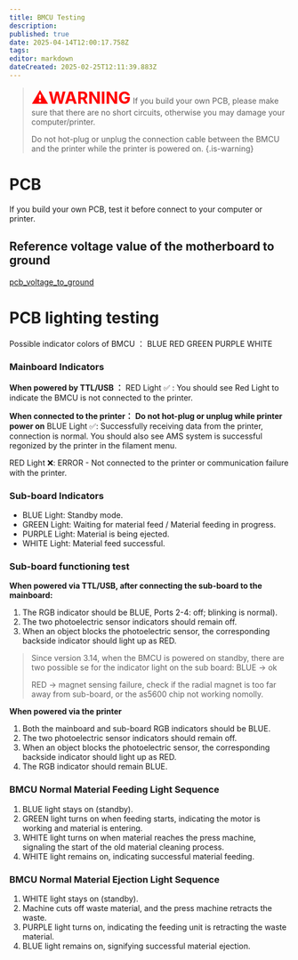 ```yaml
---
title: BMCU Testing
description: 
published: true
date: 2025-04-14T12:00:17.758Z
tags: 
editor: markdown
dateCreated: 2025-02-25T12:11:39.883Z
---
```


> <span style="color:red; font-size:30px;"><b>⚠️WARNING</b></span>
> If you build your own PCB, please make sure that there are no short circuits, otherwise you may damage your computer/printer.
>
> Do not hot-plug or unplug the connection cable between the BMCU and the printer while the printer is powered on.
{.is-warning}

# PCB
If you build your own PCB, test it before connect to your computer or printer.

## Reference voltage value of the motherboard to ground
[pcb_voltage_to_ground](/BMCU/pcb_voltage_to_ground)

# PCB lighting testing

Possible indicator colors of BMCU ：
<span class="indicator indicator-blue">BLUE</span>  <span class="indicator indicator-red">RED</span>  <span class="indicator indicator-green">GREEN</span>  <span class="indicator indicator-purple">PURPLE</span>  <span class="indicator indicator-white">WHITE</span>

### Mainboard Indicators

**When powered by TTL/USB ：** 
<span class="indicator indicator-red">RED</span> Light ✅ : You should see Red Light to indicate the BMCU is not connected to the printer.

**When connected to the printer：** **Do not hot-plug or unplug while printer power on**
<span class="indicator indicator-blue">BLUE</span> Light ✅: Successfully receiving data from the printer, connection is normal. 
You should also see AMS system is successful regonized by the printer in the filament menu.


<span class="indicator indicator-red">RED</span> Light ❌: ERROR - Not connected to the printer or communication failure with the printer.



### Sub-board Indicators
- <span class="indicator indicator-blue">BLUE</span> Light: Standby mode.
- <span class="indicator indicator-green">GREEN</span> Light: Waiting for material feed / Material feeding in progress.
- <span class="indicator indicator-purple">PURPLE</span> Light: Material is being ejected.
- <span class="indicator indicator-white">WHITE</span> Light: Material feed successful.

### Sub-board functioning test

**When powered via TTL/USB, after connecting the sub-board to the mainboard:**
1. The RGB indicator should be <span class="indicator indicator-blue">BLUE</span>, Ports 2-4: off; blinking is normal).
1. The two photoelectric sensor indicators should remain off.
1. When an object blocks the photoelectric sensor, the corresponding backside indicator should light up as <span class="indicator indicator-red">RED</span>.

> Since version 3.14, when the BMCU is powered on standby, there are two possible se for the indicator light on the sub board: 
> <span class="indicator indicator-blue">BLUE</span> -> ok
> 
> <span class="indicator indicator-red">RED</span> -> magnet sensing failure, check if the radial magnet is too far away from sub-board, or the as5600 chip not working nomolly.

**When powered via the printer**
1. Both the mainboard and sub-board RGB indicators should be <span class="indicator indicator-blue">BLUE</span>.
1. The two photoelectric sensor indicators should remain off.
1. When an object blocks the photoelectric sensor, the corresponding backside indicator should light up as <span class="indicator indicator-red">RED</span>.
1. The RGB indicator should remain <span class="indicator indicator-blue">BLUE</span>.


### BMCU Normal Material Feeding Light Sequence
1. <span class="indicator indicator-blue">BLUE</span> light stays on (standby).
1. <span class="indicator indicator-green">GREEN</span> light turns on when feeding starts, indicating the motor is working and material is entering.
1. <span class="indicator indicator-white">WHITE</span> light turns on when material reaches the press machine, signaling the start of the old material cleaning process.
1. <span class="indicator indicator-white">WHITE</span> light remains on, indicating successful material feeding.

### BMCU Normal Material Ejection Light Sequence
1. <span class="indicator indicator-white">WHITE</span> light stays on (standby).
1. Machine cuts off waste material, and the press machine retracts the waste.
1. <span class="indicator indicator-purple">PURPLE</span> light turns on, indicating the feeding unit is retracting the waste material.
1. <span class="indicator indicator-blue">BLUE</span> light remains on, signifying successful material ejection.